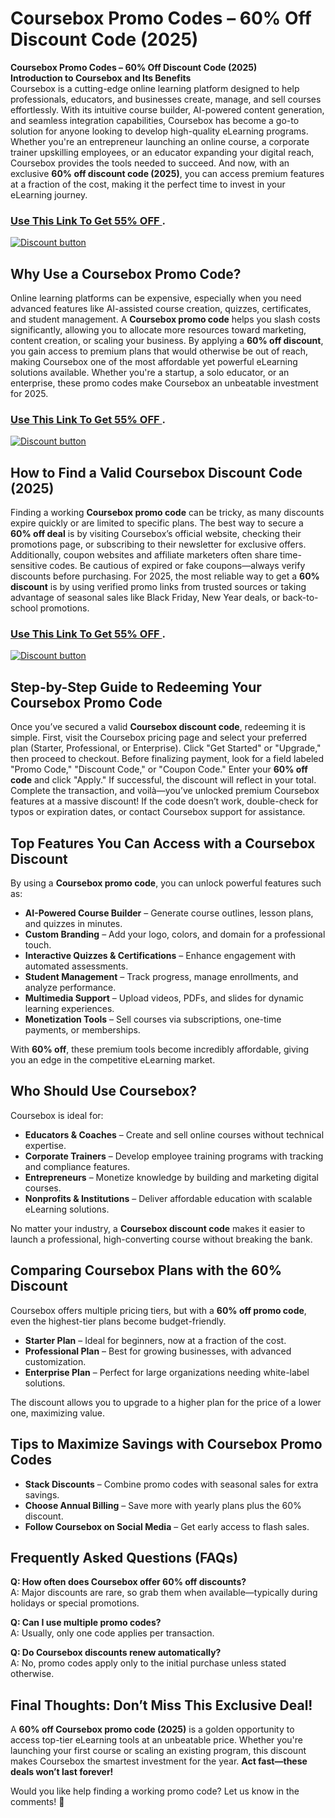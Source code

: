 # Coursebox Promo Codes – 60% Off Discount Code (2025)
**Coursebox Promo Codes – 60% Off Discount Code (2025)**  
**Introduction to Coursebox and Its Benefits**  
Coursebox is a cutting-edge online learning platform designed to help professionals, educators, and businesses create, manage, and sell courses effortlessly. With its intuitive course builder, AI-powered content generation, and seamless integration capabilities, Coursebox has become a go-to solution for anyone looking to develop high-quality eLearning programs. Whether you're an entrepreneur launching an online course, a corporate trainer upskilling employees, or an educator expanding your digital reach, Coursebox provides the tools needed to succeed. And now, with an exclusive **60% off discount code (2025)**, you can access premium features at a fraction of the cost, making it the perfect time to invest in your eLearning journey.

### [Use This Link To Get 55% OFF ]( https://www.coursebox.ai/pricing?fpr=abdul22).


[![Discount button](https://github.com/user-attachments/assets/e5cb2122-5258-4331-bbff-048ba1ae5555)](https://www.coursebox.ai/pricing?fpr=abdul22)

## **Why Use a Coursebox Promo Code?**  

Online learning platforms can be expensive, especially when you need advanced features like AI-assisted course creation, quizzes, certificates, and student management. A **Coursebox promo code** helps you slash costs significantly, allowing you to allocate more resources toward marketing, content creation, or scaling your business. By applying a **60% off discount**, you gain access to premium plans that would otherwise be out of reach, making Coursebox one of the most affordable yet powerful eLearning solutions available. Whether you're a startup, a solo educator, or an enterprise, these promo codes make Coursebox an unbeatable investment for 2025.  
### [Use This Link To Get 55% OFF ]( https://www.coursebox.ai/pricing?fpr=abdul22).


[![Discount button](https://github.com/user-attachments/assets/e5cb2122-5258-4331-bbff-048ba1ae5555)](https://www.coursebox.ai/pricing?fpr=abdul22)
## **How to Find a Valid Coursebox Discount Code (2025)**  

Finding a working **Coursebox promo code** can be tricky, as many discounts expire quickly or are limited to specific plans. The best way to secure a **60% off deal** is by visiting Coursebox’s official website, checking their promotions page, or subscribing to their newsletter for exclusive offers. Additionally, coupon websites and affiliate marketers often share time-sensitive codes. Be cautious of expired or fake coupons—always verify discounts before purchasing. For 2025, the most reliable way to get a **60% discount** is by using verified promo links from trusted sources or taking advantage of seasonal sales like Black Friday, New Year deals, or back-to-school promotions.  
### [Use This Link To Get 55% OFF ]( https://www.coursebox.ai/pricing?fpr=abdul22).


[![Discount button](https://github.com/user-attachments/assets/8cb7feda-844d-43a5-987d-f050b89ecae1)](https://www.coursebox.ai/pricing?fpr=abdul22)


## **Step-by-Step Guide to Redeeming Your Coursebox Promo Code**  

Once you’ve secured a valid **Coursebox discount code**, redeeming it is simple. First, visit the Coursebox pricing page and select your preferred plan (Starter, Professional, or Enterprise). Click "Get Started" or "Upgrade," then proceed to checkout. Before finalizing payment, look for a field labeled "Promo Code," "Discount Code," or "Coupon Code." Enter your **60% off code** and click "Apply." If successful, the discount will reflect in your total. Complete the transaction, and voilà—you’ve unlocked premium Coursebox features at a massive discount! If the code doesn’t work, double-check for typos or expiration dates, or contact Coursebox support for assistance.  

## **Top Features You Can Access with a Coursebox Discount**  

By using a **Coursebox promo code**, you can unlock powerful features such as:  

- **AI-Powered Course Builder** – Generate course outlines, lesson plans, and quizzes in minutes.  
- **Custom Branding** – Add your logo, colors, and domain for a professional touch.  
- **Interactive Quizzes & Certifications** – Enhance engagement with automated assessments.  
- **Student Management** – Track progress, manage enrollments, and analyze performance.  
- **Multimedia Support** – Upload videos, PDFs, and slides for dynamic learning experiences.  
- **Monetization Tools** – Sell courses via subscriptions, one-time payments, or memberships.  

With **60% off**, these premium tools become incredibly affordable, giving you an edge in the competitive eLearning market.  

## **Who Should Use Coursebox?**  

Coursebox is ideal for:  

- **Educators & Coaches** – Create and sell online courses without technical expertise.  
- **Corporate Trainers** – Develop employee training programs with tracking and compliance features.  
- **Entrepreneurs** – Monetize knowledge by building and marketing digital courses.  
- **Nonprofits & Institutions** – Deliver affordable education with scalable eLearning solutions.  

No matter your industry, a **Coursebox discount code** makes it easier to launch a professional, high-converting course without breaking the bank.  

## **Comparing Coursebox Plans with the 60% Discount**  

Coursebox offers multiple pricing tiers, but with a **60% off promo code**, even the highest-tier plans become budget-friendly.  

- **Starter Plan** – Ideal for beginners, now at a fraction of the cost.  
- **Professional Plan** – Best for growing businesses, with advanced customization.  
- **Enterprise Plan** – Perfect for large organizations needing white-label solutions.  

The discount allows you to upgrade to a higher plan for the price of a lower one, maximizing value.  

## **Tips to Maximize Savings with Coursebox Promo Codes**  

- **Stack Discounts** – Combine promo codes with seasonal sales for extra savings.  
- **Choose Annual Billing** – Save more with yearly plans plus the 60% discount.  
- **Follow Coursebox on Social Media** – Get early access to flash sales.  

## **Frequently Asked Questions (FAQs)**  

**Q: How often does Coursebox offer 60% off discounts?**  
A: Major discounts are rare, so grab them when available—typically during holidays or special promotions.  

**Q: Can I use multiple promo codes?**  
A: Usually, only one code applies per transaction.  

**Q: Do Coursebox discounts renew automatically?**  
A: No, promo codes apply only to the initial purchase unless stated otherwise.  

## **Final Thoughts: Don’t Miss This Exclusive Deal!**  

A **60% off Coursebox promo code (2025)** is a golden opportunity to access top-tier eLearning tools at an unbeatable price. Whether you're launching your first course or scaling an existing program, this discount makes Coursebox the smartest investment for the year. **Act fast—these deals won’t last forever!**  

Would you like help finding a working promo code? Let us know in the comments! 🚀
